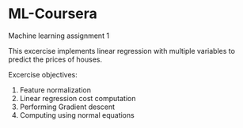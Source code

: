 # ML-Coursera
Machine learning assignment 1

This excercise implements linear regression with multiple variables to predict the prices of houses.

Excercise objectives:
1. Feature normalization
2. Linear regression cost computation 
3. Performing Gradient descent
4. Computing using normal equations
